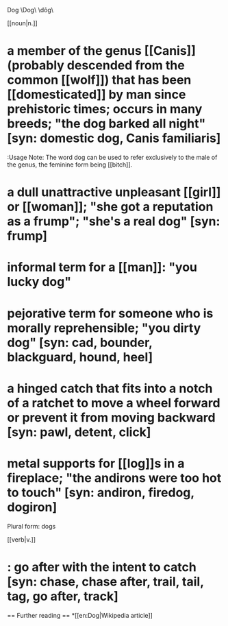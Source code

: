 Dog \Dog\ \dôg\

[[noun|n.]]
# a member of the genus [[Canis]] (probably descended from the common [[wolf]]) that has been [[domesticated]] by man since prehistoric times; occurs in many breeds; "the dog barked all night" [syn: domestic dog, Canis familiaris]
:Usage Note: The word dog can be used to refer exclusively to the male of the genus, the feminine form being [[bitch]].
# a dull unattractive unpleasant [[girl]] or [[woman]]; "she got a reputation as a frump"; "she's a real dog" [syn: frump]
# informal term for a [[man]]: "you lucky dog"
# pejorative term for someone who is morally reprehensible; "you dirty dog" [syn: cad, bounder, blackguard, hound, heel]
# a hinged catch that fits into a notch of a ratchet to move a wheel forward or prevent it from moving backward [syn: pawl, detent, click]
# metal supports for [[log]]s in a fireplace; "the andirons were too hot to touch" [syn: andiron, firedog, dogiron]

Plural form: dogs

[[verb|v.]]
# : go after with the intent to catch [syn: chase, chase after, trail, tail, tag, go after, track]

== Further reading ==
*[[en:Dog|Wikipedia article]]